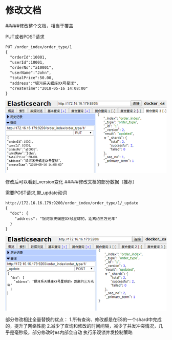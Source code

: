 # 修改文档

#####修改整个文档，相当于覆盖

PUT或者POST请求

```
PUT /order_index/order_type/1
{
  "orderId":10001,
  "userId":10001,
  "orderNo":"a10001",
  "userName":"John",
  "totalPrice":50.00,
  "address":"银河系天蝎座XX号星球",
  "createTime":"2018-05-16 14:08:00"
}
```
![](/assets/11.png)

修改后可以看到_version变化
#####修改文档的部分数据（推荐）

需要POST请求,带_update动词
```
http://172.16.16.179:9200/order_index/order_type/1/_update
{
  "doc": {
    "address": "银河系天蝎座XX号星球的，距离约三万光年"
  }
}
```
![](/assets/12.png)

部分修改相比全量替换的优点：
1.所有查询、修改都是在ES的一个shard中完成的，提升了网络性能
2.减少了查询和修改的时间间隔，减少了并发冲突情况，几乎是毫秒级，部分修改时es内部会自动
执行乐观锁并发控制策略

